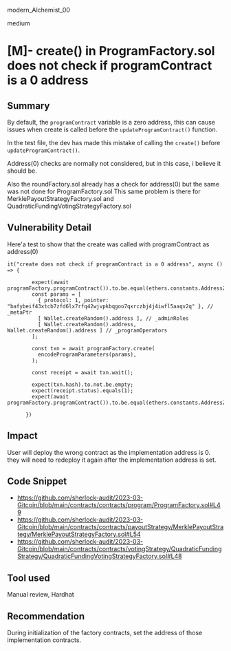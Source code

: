 modern_Alchemist_00

medium

# [M]- create() in ProgramFactory.sol does not check if programContract is a 0 address

## Summary

By default, the `programContract` variable is a zero address, this can cause issues when create is called before the `updateProgramContract()` function.

In the test file, the dev has made this mistake of calling the `create()` before `updateProgramContract()`.

Address(0) checks are normally not considered, but in this case, i believe it should be.

Also the roundFactory.sol already has a check for address(0) but the same was not done for ProgramFactory.sol
This same problem is there for MerklePayoutStrategyFactory.sol and QuadraticFundingVotingStrategyFactory.sol

## Vulnerability Detail

Here'a test to show that the create was called with programContract as address(0)
```solidity
it("create does not check if programContract is a 0 address", async () => {

        expect(await programFactory.programContract()).to.be.equal(ethers.constants.AddressZero);
        const params = [
          { protocol: 1, pointer: "bafybeif43xtcb7zfd6lx7rfq42wjvpkbqgoo7qxrczbj4j4iwfl5aaqv2q" }, // _metaPtr
          [ Wallet.createRandom().address ], // _adminRoles
          [ Wallet.createRandom().address, Wallet.createRandom().address ] // _programOperators
        ];

        const txn = await programFactory.create(
          encodeProgramParameters(params),
        );

        const receipt = await txn.wait();

        expect(txn.hash).to.not.be.empty;
        expect(receipt.status).equals(1);
        expect(await programFactory.programContract()).to.be.equal(ethers.constants.AddressZero);
        
      })
```

## Impact

User will deploy the wrong contract as the implementation address is 0.
they will need to redeploy it again after the implementation address is set.

## Code Snippet
- https://github.com/sherlock-audit/2023-03-Gitcoin/blob/main/contracts/contracts/program/ProgramFactory.sol#L49 
- https://github.com/sherlock-audit/2023-03-Gitcoin/blob/main/contracts/contracts/payoutStrategy/MerklePayoutStrategy/MerklePayoutStrategyFactory.sol#L54
- https://github.com/sherlock-audit/2023-03-Gitcoin/blob/main/contracts/contracts/votingStrategy/QuadraticFundingStrategy/QuadraticFundingVotingStrategyFactory.sol#L48 


## Tool used

Manual review, Hardhat

## Recommendation
During initialization of the factory contracts, set the address of those implementation contracts.
